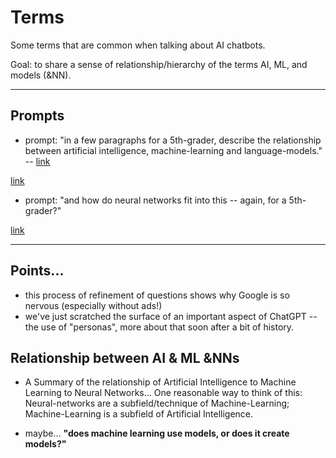 # Terms

Some terms that are common when talking about AI chatbots.

Goal: to share a sense of relationship/hierarchy of the terms AI, ML, and models (&NN).

---

## Prompts

- prompt: "in a few paragraphs for a 5th-grader, describe the relationship between artificial intelligence, machine-learning and language-models." -- [link](http://localhost:3001/02b_terms_what-is-ml.html)

[link](http://localhost:3001/terms_AI_ML.html)

- prompt: "and how do neural networks fit into this -- again, for a 5th-grader?"

[link](http://localhost:3001/terms_NNs.html)

---

## Points...

- this process of refinement of questions shows why Google is so nervous (especially without ads!)
- we've just scratched the surface of an important aspect of ChatGPT -- the use of "personas", more about that soon after a bit of history.


## Relationship between AI & ML &NNs

- A Summary of the relationship of Artificial Intelligence to Machine Learning to Neural Networks… One reasonable way to think of this: Neural-networks are a subfield/technique of Machine-Learning; Machine-Learning is a subfield of Artificial Intelligence.

- maybe... __"does machine learning use models, or does it create models?"__
